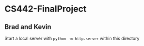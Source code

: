 # CS442-FinalProject
## Brad and Kevin

Start a local server with `python -m http.server` within this directory
